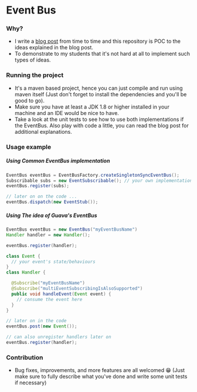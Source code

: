 # Event Bus

### Why?

- I write a [blog post](https://javameweb.wordpress.com) from time to time and this repository is POC to the ideas explained in the blog post.
- To demonstrate to my students that it's not hard at all to implement such types of ideas.

### Running the project

- It's a maven based project, hence you can just compile and run using maven itself (Just don't forget to install the dependencies and you'll be good to go).
- Make sure you have at least a JDK 1.8 or higher installed in your machine and an IDE would be nice to have.
- Take a look at the unit tests to see how to use both implementations if the EventBus. Also play with code a little, you can read the blog post for additional explanations.

### Usage example

##### Using Common EventBus implementation

```java
EventBus eventBus = EventBusFactory.createSingletonSyncEventBus();
Subscribable subs = new EventSubscribable(); // your own implementation of the Subscribable interface
eventBus.register(subs);

// later on on the code ... 
eventBus.dispatch(new EventStub());
```
##### Using The idea of Guava's EventBus

```java
EventBus eventBus = new EventBus("myEventBusName")
Handler handler = new Handler();

eventBus.register(handler);

class Event {
  // your event's state/behaviours
}
class Handler {

  @Subscribe("myEventBusName")
  @Subscribe("multiEventSubscribingIsAlsoSupported")
  public void handleEvent(Event event) {
    // consume the event here
  }
}

// later on in the code
eventBus.post(new Event());

// can also unregister handlers later on
eventBus.register(handler);
```

### Contribution

- Bug fixes, improvements, and more features are all welcomed 😁 (Just make sure to fully describe what you've done and write some unit tests if necessary)
